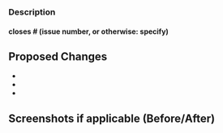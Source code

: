 ### Description

#### closes # (issue number, or otherwise: specify)

## Proposed Changes

  -
  -
  -


## Screenshots if applicable (Before/After)

